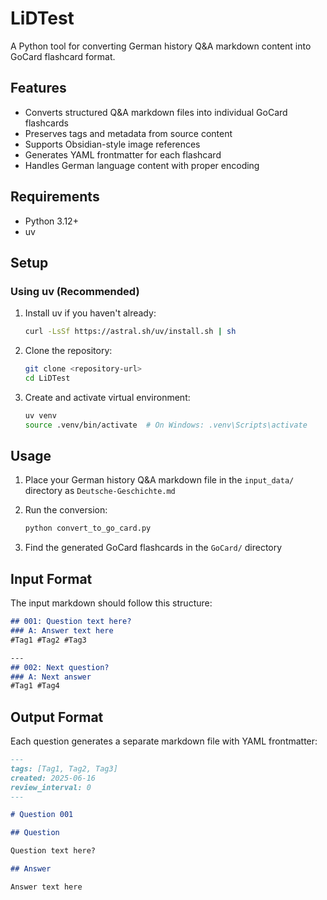 # LiDTest

A Python tool for converting German history Q&A markdown content into GoCard flashcard format.

## Features

- Converts structured Q&A markdown files into individual GoCard flashcards
- Preserves tags and metadata from source content
- Supports Obsidian-style image references
- Generates YAML frontmatter for each flashcard
- Handles German language content with proper encoding

## Requirements

- Python 3.12+
- uv 

## Setup

### Using uv (Recommended)

1. Install uv if you haven't already:
   ```bash
   curl -LsSf https://astral.sh/uv/install.sh | sh
   ```

2. Clone the repository:
   ```bash
   git clone <repository-url>
   cd LiDTest
   ```

3. Create and activate virtual environment:
   ```bash
   uv venv
   source .venv/bin/activate  # On Windows: .venv\Scripts\activate
   ```

## Usage

1. Place your German history Q&A markdown file in the `input_data/` directory as `Deutsche-Geschichte.md`

2. Run the conversion:
   ```bash
   python convert_to_go_card.py
   ```

3. Find the generated GoCard flashcards in the `GoCard/` directory

## Input Format

The input markdown should follow this structure:

```markdown
## 001: Question text here?
### A: Answer text here
#Tag1 #Tag2 #Tag3

---
## 002: Next question?
### A: Next answer
#Tag1 #Tag4
```

## Output Format

Each question generates a separate markdown file with YAML frontmatter:

```markdown
---
tags: [Tag1, Tag2, Tag3]
created: 2025-06-16
review_interval: 0
---

# Question 001

## Question

Question text here?

## Answer

Answer text here
```
